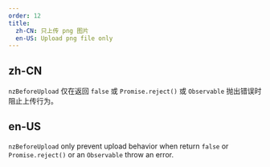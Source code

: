 ```yaml
---
order: 12
title:
  zh-CN: 只上传 png 图片
  en-US: Upload png file only
---
```


## zh-CN

`nzBeforeUpload` 仅在返回 `false` 或 `Promise.reject()` 或 `Observable` 抛出错误时阻止上传行为。

## en-US

`nzBeforeUpload` only prevent upload behavior when return `false` or `Promise.reject()` or an `Observable` throw an error.
